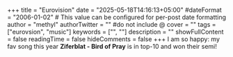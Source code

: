 +++
title = "Eurovision"
date = "2025-05-18T14:16:13+05:00"
#dateFormat = "2006-01-02" # This value can be configured for per-post date formatting
author = "methyl"
authorTwitter = "" #do not include @
cover = ""
tags = ["eurovsion", "music"]
keywords = ["", ""]
description = ""
showFullContent = false
readingTime = false
hideComments = false
+++
I am so happy: my fav song this year **Ziferblat - Bird of Pray** is in top-10 and won their semi!